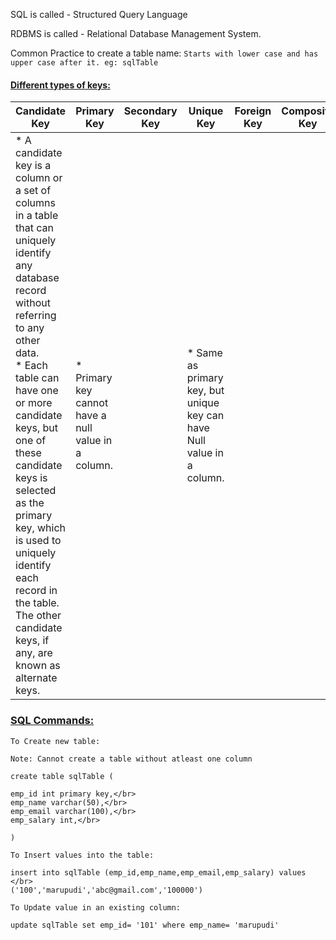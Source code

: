 SQL is called - Structured Query Language

RDBMS is called - Relational Database Management System.

Common Practice to create a table name: ``` Starts with lower case and has upper case after it. eg: sqlTable ```

#### <u>Different types of keys:</u>

| Candidate Key                                                                                                                                                                                                                                                                                                                                                                                        | Primary Key                                               | Secondary Key | Unique Key                                                             | Foreign Key | Composite Key |
|------------------------------------------------------------------------------------------------------------------------------------------------------------------------------------------------------------------------------------------------------------------------------------------------------------------------------------------------------------------------------------------------------|-----------------------------------------------------------|---------------|------------------------------------------------------------------------|-------------|---------------|
| * A candidate key is a column or a set of columns in a table that can uniquely identify any database record without referring to any other data. <br/> * Each table can have one or more candidate keys, but one of these candidate keys is selected as the primary key, which is used to uniquely identify each record in the table. The other candidate keys, if any, are known as alternate keys. | * Primary key cannot have a null value in a column.<br/>  |               | * Same as primary key, but unique key can have Null value in a column. |             |               | 

### <u>SQL Commands:</u>

```
To Create new table:

Note: Cannot create a table without atleast one column

create table sqlTable (

emp_id int primary key,</br>
emp_name varchar(50),</br>
emp_email varchar(100),</br>
emp_salary int,</br>

)
```
```
To Insert values into the table:

insert into sqlTable (emp_id,emp_name,emp_email,emp_salary) values </br>
('100','marupudi','abc@gmail.com','100000')
```
```
To Update value in an existing column:

update sqlTable set emp_id= '101' where emp_name= 'marupudi'
```